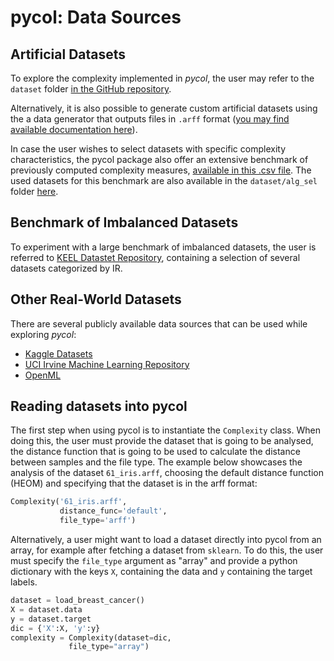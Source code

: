 # pycol: Data Sources

## Artificial Datasets
To explore the complexity implemented in *pycol*, the user may refer to the `dataset` folder [in the GitHub repository](https://github.com/DiogoApostolo/pycol). 

Alternatively, it is also possible to generate custom artificial datasets using the a data generator that outputs files in `.arff` format ([you may find available documentation here](https://github.com/miriamspsantos/datagenerator)).

In case the user wishes to select datasets with specific complexity characteristics, the pycol package also offer an extensive benchmark of previously computed complexity measures, [available in this .csv file](https://github.com/DiogoApostolo/pycol/blob/new_main/Benchmark.csv). The used datasets for this benchmark are also available in the `dataset/alg_sel` folder [here](https://github.com/DiogoApostolo/pycol/tree/new_main/dataset/alg_sel).


## Benchmark of Imbalanced Datasets
To experiment with a large benchmark of imbalanced datasets, the user is referred to [KEEL Datastet Repository](http://www.keel.es), containing a selection of several datasets categorized by IR.


## Other Real-World Datasets
There are several publicly available data sources that can be used while exploring *pycol*:

- [Kaggle Datasets](https://www.kaggle.com/datasets)
- [UCI Irvine Machine Learning Repository](https://archive.ics.uci.edu)
- [OpenML](https://www.openml.org)


## Reading datasets into pycol

The first step when using pycol is to instantiate the `Complexity` class. When doing this, the user must provide  the dataset that is going to be analysed, the distance function that is going to be used to calculate the distance between samples and the file type. The example below showcases the analysis of the dataset `61_iris.arff`, choosing the default distance function (HEOM) and specifying that the dataset is in the arff format:

```python
Complexity('61_iris.arff',
           distance_func='default',
           file_type='arff')
```

Alternatively, a user might want to load a dataset directly into pycol from an array, for example after fetching a dataset from `sklearn`. To do this, the user must specify the `file_type` argument as "array" and provide a python dictionary with the keys `X`, containing the data and `y` containing the target labels.


```python    
dataset = load_breast_cancer()
X = dataset.data
y = dataset.target
dic = {'X':X, 'y':y}
complexity = Complexity(dataset=dic,
             file_type="array")
```